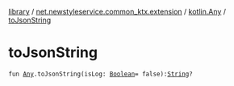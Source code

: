 [library](../../index.md) / [net.newstyleservice.common_ktx.extension](../index.md) / [kotlin.Any](index.md) / [toJsonString](./to-json-string.md)

# toJsonString

`fun `[`Any`](https://kotlinlang.org/api/latest/jvm/stdlib/kotlin/-any/index.html)`.toJsonString(isLog: `[`Boolean`](https://kotlinlang.org/api/latest/jvm/stdlib/kotlin/-boolean/index.html)` = false): `[`String`](https://kotlinlang.org/api/latest/jvm/stdlib/kotlin/-string/index.html)`?`